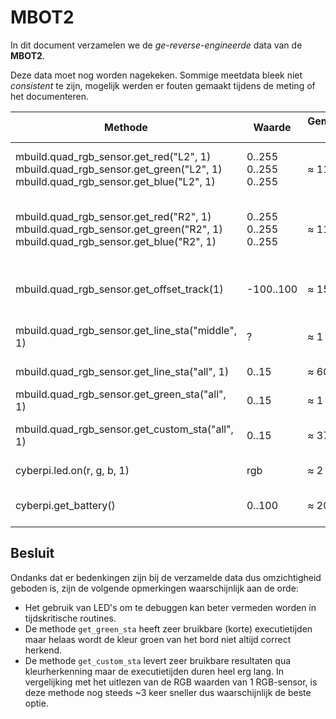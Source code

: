 # MBOT2

In dit document verzamelen we de *ge-reverse-engineerde* data van de **MBOT2**.

Deze data moet nog worden nagekeken. Sommige meetdata bleek niet *consistent* te zijn, mogelijk werden er fouten gemaakt tijdens de meting of het documenteren.


| Methode |	Waarde | Gemiddelde (µs) |Min (µs)	| Max (µs)	| Opmerkingen |
|---------|--------|-----------------|-----------|-----------|-------------|
|mbuild.quad_rgb_sensor.get_red("L2", 1) <br>mbuild.quad_rgb_sensor.get_green("L2", 1)<br>mbuild.quad_rgb_sensor.get_blue("L2", 1)|0..255<br>0..255<br>0..255|≈ 110 000	|100 000	|208 600	|Na elkaar uitlezen van de RGB waarden van linker sensor|
|mbuild.quad_rgb_sensor.get_red("R2", 1) <br>mbuild.quad_rgb_sensor.get_green("R2", 1) <br>mbuild.quad_rgb_sensor.get_blue("R2", 1)	|0..255<br>0..255<br>0..255|≈ 113 000	|85 000	|133 000	|Na elkaar uitlezen van de RGB waarden van rechter sensor|
|mbuild.quad_rgb_sensor.get_offset_track(1)	|-100..100|≈ 15 000	|2 477	|42 287	|Berekening van afwijking (“deviation”) t.o.v. lijn|
|mbuild.quad_rgb_sensor.get_line_sta("middle", 1)	|?|≈ 1 000	|574	|20 400	|Lichtintensiteit (line sensor) uitlezen|
|mbuild.quad_rgb_sensor.get_line_sta("all", 1)|0..15|≈ 600	|444	|5 558	|4 bits van de lijnsensor|
|mbuild.quad_rgb_sensor.get_green_sta("all", 1)	|0..15|≈ 1 100	|862	|2 769	|4 bits van de groenherkenning|
|mbuild.quad_rgb_sensor.get_custom_sta("all", 1)|0..15|≈ 37 300	|32 821	|44 471	|4 bits van de “user-defined”-kleurherkenning|
|cyberpi.led.on(r, g, b, 1) |rgb|≈ 2 500	|647	|6 462	|LED-aansturing|
|cyberpi.get_battery()|0..100|≈ 20 000	| -	|-	|Batterij percentage opvragen|

## Besluit

Ondanks dat er bedenkingen zijn bij de verzamelde data dus omzichtigheid geboden is, zijn de volgende opmerkingen waarschijnlijk aan de orde:
- Het gebruik van LED's om te debuggen kan beter vermeden worden in tijdskritische routines.
- De methode `get_green_sta` heeft zeer bruikbare (korte) executietijden maar helaas wordt de kleur groen van het bord niet altijd correct herkend.
- De methode `get_custom_sta` levert zeer bruikbare resultaten qua kleurherkenning maar de executietijden duren heel erg lang. In vergelijking met het uitlezen van de RGB waarden van 1 RGB-sensor, is deze methode nog steeds ~3 keer sneller dus waarschijnlijk de beste optie.